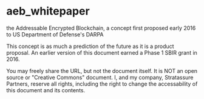 # aeb_whitepaper
the Addressable Encrypted Blockchain, a concept first proposed early 2016 to US Department of Defense's DARPA

This concept is as much a prediction of the future as it is a product proposal.  An earlier version of this document earned a Phase 1 SBIR grant in 2016.

You may freely share the URL, but not the document itself. It is NOT an open source or "Creative Commons" document.  I, and my company, Stratassure Partners, reserve all rights, including the right to change the accessability of this document and its contents.

